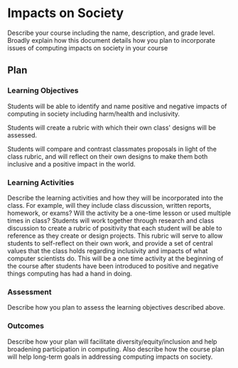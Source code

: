 # Impacts on Society

Describe your course including the name, description, and grade level. Broadly explain how this document details how you plan to incorporate issues of computing impacts on society in your course

## Plan

### Learning Objectives

Students will be able to identify and name positive and negative impacts of computing in society including harm/health and inclusivity.

Students will create a rubric with which their own class' designs will be assessed.

Students will compare and contrast classmates proposals in light of the class rubric, and will reflect on their own designs to make them both inclusive and a positive impact in the world.

### Learning Activities

Describe the learning activities and how they will be incorporated into the class. For example, will they include class discussion, written reports, homework, or exams? Will the activity be a one-time lesson or used multiple times in class?
Students will work together through research and class discussion to create a rubric of positivity that each student will be able to reference as they create or design projects.  This rubric will serve to allow students to self-reflect on their own work, and provide a set of central values that the class holds regarding inclusivity and impacts of what computer scientists do.  This will be a one time activity at the beginning of the course after students have been introduced to positive and negative things computing has had a hand in doing.




### Assessment

Describe how you plan to assess the learning objectives described above.

### Outcomes

Describe how your plan will facilitate diversity/equity/inclusion and help broadening participation in computing. Also describe how the course plan will help long-term goals in addressing computing impacts on society.
